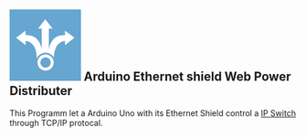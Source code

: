 <!---
 license: Licensed to the Apache Software Foundation (ASF) under one
         or more contributor license agreements.  See the NOTICE file
         distributed with this work for additional information
         regarding copyright ownership.  The ASF licenses this file
         to you under the Apache License, Version 2.0 (the
         "License"); you may not use this file except in compliance
         with the License.  You may obtain a copy of the License at

           http://www.apache.org/licenses/LICENSE-2.0

         Unless required by applicable law or agreed to in writing,
         software distributed under the License is distributed on an
         "AS IS" BASIS, WITHOUT WARRANTIES OR CONDITIONS OF ANY
         KIND, either express or implied.  See the License for the
         specific language governing permissions and limitations
         under the License.
-->
## ![Arduino Web Power Distributer](https://github.com/Gfast2/Arduino_Ethernetshield_Web_Power_Distributer/blob/master/icon.png) Arduino Ethernet shield Web Power Distributer

This Programm let a Arduino Uno with its Ethernet Shield control a [IP Switch](http://www.junghanns.net/en/ip_switch_produkt.html) through TCP/IP protocal. 
